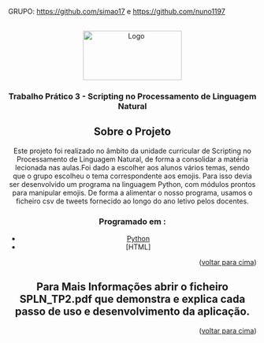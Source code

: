 <div id="top"></div>

GRUPO: https://github.com/simao17 e https://github.com/nuno1197

<!-- PROJECT LOGO -->
<br />
<div align="center">
  <a href="https://github.com/nuno1197/SPLNTP3">
    <img src="http://www.dps.uminho.pt/images/EditorTexto/um_eeng.jpg" alt="Logo" width="200" height="100">
  </a>

  <h3 align="center">Trabalho Prático 3 -  Scripting no Processamento de Linguagem Natural</h3>


  







<!-- ABOUT THE PROJECT -->
## Sobre o Projeto

Este projeto foi realizado no âmbito da unidade curricular de Scripting no Processamento de Linguagem Natural, de forma a consolidar a matéria lecionada nas aulas.Foi dado a escolher aos alunos vários temas, sendo que o grupo escolheu o tema correspondente aos emojis.
Para isso devia ser desenvolvido um programa na linguagem Python, com módulos prontos para manipular emojis.
De forma a alimentar o nosso programa, usamos o ficheiro csv de tweets fornecido ao longo do ano letivo pelos docentes.


### Programado em :
* [Python](https://www.python.org/)
* [HTML]

<p align="right">(<a href="#top">voltar para cima</a>)</p>



<!-- GETTING STARTED -->
## Para Mais Informações abrir o ficheiro SPLN_TP2.pdf que demonstra e explica cada passo de uso e desenvolvimento da aplicação.

<p align="right">(<a href="#top">voltar para cima</a>)</p>



